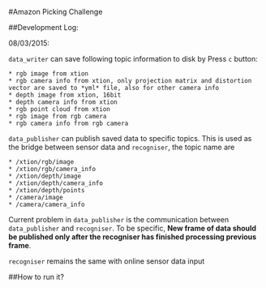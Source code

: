 #Amazon Picking Challenge

##Development Log:

  08/03/2015: 
  
  `data_writer` can save following topic information to disk by Press `c` button:
  
    * rgb image from xtion
    * rgb camera info from xtion, only projection matrix and distortion vector are saved to *yml* file, also for other camera info
    * depth image from xtion, 16bit
    * depth camera info from xtion
    * rgb point cloud from xtion
    * rgb image from rgb camera
    * rgb camera info from rgb camera
    
  `data_publisher` can publish saved data to specific topics. This is used as the bridge between sensor data and `recogniser`, the topic name are
  
    * /xtion/rgb/image
    * /xtion/rgb/camera_info
    * /xtion/depth/image
    * /xtion/depth/camera_info
    * /xtion/depth/points
    * /camera/image
    * /camera/camera_info
    
  Current problem in `data_publisher` is the communication between `data_publisher` and `recogniser`. To be specific, **New frame of data should be published only after the recogniser has finished processing previous frame**.
  
  `recogniser` remains the same with online sensor data input

##How to run it?
